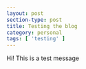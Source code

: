 ```yaml
---
layout: post
section-type: post
title: Testing the blog
category: personal
tags: [ 'testing' ]
---
```

Hi! This is a test message
